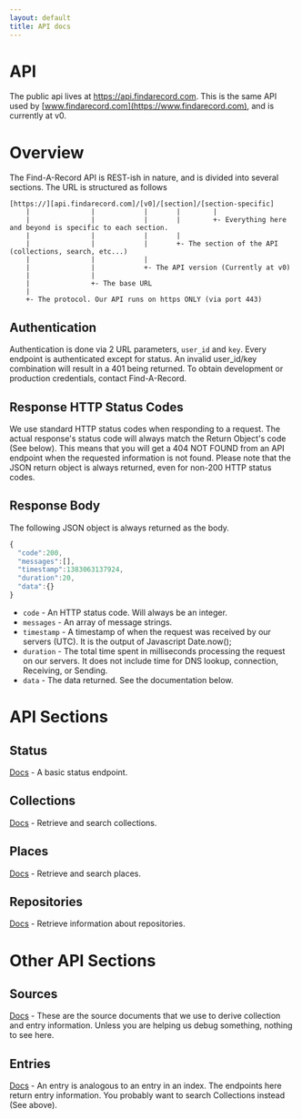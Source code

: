 ```yaml
---
layout: default
title: API docs
---
```


# API
The public api lives at https://api.findarecord.com. This is the same API used by [www.findarecord.com](https://www.findarecord.com), and is currently at v0.

# Overview
The Find-A-Record API is REST-ish in nature, and is divided into several sections. The URL is structured as follows
````
[https://][api.findarecord.com]/[v0]/[section]/[section-specific]
    |               |            |       |        |
    |               |            |       |        +- Everything here and beyond is specific to each section.
    |               |            |       |
    |               |            |       +- The section of the API (collections, search, etc...)
    |               |            |
    |               |            +- The API version (Currently at v0)
    |               |
    |               +- The base URL
    |
    +- The protocol. Our API runs on https ONLY (via port 443)
````

## Authentication
Authentication is done via 2 URL parameters, `user_id` and `key`. Every endpoint is authenticated except for status. An invalid user_id/key combination will result in a 401 being returned.
To obtain development or production credentials, contact Find-A-Record.

## Response HTTP Status Codes
We use standard HTTP status codes when responding to a request. The actual response's status code will always match the Return Object's code (See below). This means that you will get a 404 NOT FOUND from an API endpoint when the requested information is not found. Please note that the JSON return object is always returned, even for non-200 HTTP status codes.

## Response Body
The following JSON object is always returned as the body.
````javascript
{
  "code":200,
  "messages":[],
  "timestamp":1383063137924,
  "duration":20,
  "data":{}
}
````
* `code` - An HTTP status code. Will always be an integer.
* `messages` - An array of message strings.
* `timestamp` - A timestamp of when the request was received by our servers (UTC). It is the output of Javascript Date.now();
* `duration` - The total time spent in milliseconds processing the request on our servers. It does not include time for DNS lookup, connection, Receiving, or Sending.
* `data` - The data returned. See the documentation below.

# API Sections

## Status
[Docs](status) - A basic status endpoint.

## Collections
[Docs](collections) - Retrieve and search collections.

## Places
[Docs](places) - Retrieve and search places.

## Repositories
[Docs](repositories) - Retrieve information about repositories.

# Other API Sections

## Sources
[Docs](sources) - These are the source documents that we use to derive collection and entry information. Unless you are helping us debug something, nothing to see here.

## Entries
[Docs](entries) - An entry is analogous to an entry in an index. The endpoints here return entry information. You probably want to search Collections instead (See above).